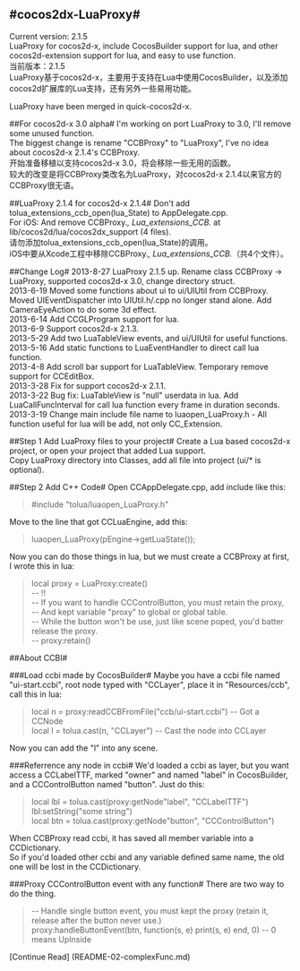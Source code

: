 #cocos2dx-LuaProxy#
-------
Current version: 2.1.5  
LuaProxy for cocos2d-x, include CocosBuilder support for lua, and other cocos2d-extension support for lua, and easy to use function.  
当前版本：2.1.5  
LuaProxy基于cocos2d-x，主要用于支持在Lua中使用CocosBuilder，以及添加cocos2d扩展库的Lua支持，还有另外一些易用功能。

LuaProxy have been merged in quick-cocos2d-x.

##For cocos2d-x 3.0 alpha#
I'm working on port LuaProxy to 3.0, I'll remove some unused function.  
The biggest change is rename "CCBProxy" to "LuaProxy", I've no idea about cocos2d-x 2.1.4's CCBProxy.  
开始准备移植以支持cocos2d-x 3.0，将会移除一些无用的函数。  
较大的改变是将CCBProxy类改名为LuaProxy，对cocos2d-x 2.1.4以来官方的CCBProxy很无语。

##LuaProxy 2.1.4 for cocos2d-x 2.1.4#
Don't add tolua_extensions_ccb_open(lua_State) to AppDelegate.cpp.  
For iOS: And remove CCBProxy.*, Lua_extensions_CCB.* at lib/cocos2d/lua/cocos2dx_support (4 files).  
请勿添加tolua_extensions_ccb_open(lua_State)的调用。  
iOS中要从Xcode工程中移除CCBProxy.*, Lua_extensions_CCB.*（共4个文件）。

##Change Log#
2013-8-27 LuaProxy 2.1.5 up. Rename class CCBProxy -> LuaProxy, supported cocos2d-x 3.0, change directory struct.  
2013-6-19 Moved some functions about ui to ui/UIUtil from CCBProxy. Moved UIEventDispatcher into UIUtil.h/.cpp no longer stand alone. Add CameraEyeAction to do some 3d effect.  
2013-6-14 Add CCGLProgram support for lua.  
2013-6-9 Support cocos2d-x 2.1.3.  
2013-5-29 Add two LuaTableView events, and ui/UIUtil for useful functions.  
2013-5-16 Add static functions to LuaEventHandler to direct call lua function.  
2013-4-8 Add scroll bar support for LuaTableView. Temporary remove support for CCEditBox.  
2013-3-28 Fix for support cocos2d-x 2.1.1.  
2013-3-22 Bug fix: LuaTableView is "null" userdata in lua. Add LuaCallFuncInterval for call lua function every frame in duration seconds.  
2013-3-19 Change main include file name to luaopen_LuaProxy.h - All function useful for lua will be add, not only CC_Extension.

##Step 1 Add LuaProxy files to your project#
Create a Lua based cocos2d-x project, or open your project that added Lua support.  
Copy LuaProxy directory into Classes, add all file into project (ui/* is optional).  

##Step 2 Add C++ Code#
Open CCAppDelegate.cpp, add include like this:  
>  #include "tolua/luaopen_LuaProxy.h"

Move to the line that got CCLuaEngine, add this:  
> luaopen_LuaProxy(pEngine->getLuaState());  

Now you can do those things in lua, but we must create a CCBProxy at first, I wrote this in lua:  

> local proxy = LuaProxy:create()  
-- !!  
-- If you want to handle CCControlButton, you must retain the proxy,  
-- And kept variable "proxy" to global or global table.  
-- While the button won't be use, just like scene poped, you'd batter release the proxy.  
-- proxy:retain()

##About CCBI#

###Load ccbi made by CocosBuilder#
Maybe you have a ccbi file named "ui-start.ccbi", root node typed with "CCLayer", place it in "Resources/ccb", call this in lua:

> local n = proxy:readCCBFromFile("ccb/ui-start.ccbi") -- Got a CCNode  
local l = tolua.cast(n, "CCLayer") -- Cast the node into CCLayer  

Now you can add the "l" into any scene.

###Referrence any node in ccbi#
We'd loaded a ccbi as layer, but you want access a CCLabelTTF, marked "owner" and named "label" in CocosBuilder, and a CCControlButton named "button". Just do this:

> local lbl = tolua.cast(proxy:getNode"label", "CCLabelTTF")  
lbl:setString("some string")  
local btn = tolua.cast(proxy:getNode"button", "CCControlButton")

When CCBProxy read ccbi, it has saved all member variable into a CCDictionary.  
So if you'd loaded other ccbi and any variable defined same name, the old one will be lost in the CCDictionary.

###Proxy CCControlButton event with any function#
There are two way to do the thing.  
>  -- Handle single button event, you must kept the proxy (retain it, release after the button never use.)  
proxy:handleButtonEvent(btn, function(s, e) print(s, e) end, 0) -- 0 means UpInside

[Continue Read] (README-02-complexFunc.md)
